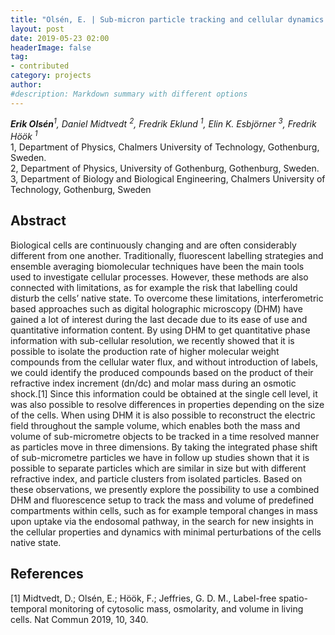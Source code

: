 ```yaml
---
title: "Olsén, E. | Sub-micron particle tracking and cellular dynamics investigated using combined digital holographic and fluorescent imaging"
layout: post
date: 2019-05-23 02:00
headerImage: false
tag:
- contributed
category: projects
author:
#description: Markdown summary with different options
---
```


_**Erik Olsén**<sup>1</sup>, Daniel Midtvedt <sup>2</sup>, Fredrik Eklund <sup>1</sup>, Elin K. Esbjörner <sup>3</sup>, Fredrik Höök <sup>1</sup>_<br/>
1, Department of Physics, Chalmers University of Technology, Gothenburg, Sweden. <br/>
2, Department of Physics, University of Gothenburg, Gothenburg, Sweden.<br/>
3, Department of Biology and Biological Engineering, Chalmers University of Technology, Gothenburg, Sweden<br/>

## Abstract

Biological cells are continuously changing and are often considerably different from one another. Traditionally, fluorescent labelling strategies and ensemble averaging biomolecular techniques have been the main tools used to investigate cellular processes. However, these methods are also connected with limitations, as for example the risk that labelling could disturb the cells’ native state. To overcome these limitations, interferometric based approaches such as digital holographic microscopy (DHM) have gained a lot of interest during the last decade due to its ease of use and quantitative information content. By using DHM to get quantitative phase information with sub-cellular resolution, we recently showed that it is possible to isolate the production rate of higher molecular weight compounds from the cellular water flux, and without introduction of labels, we could identify the produced compounds based on the product of their refractive index increment (dn/dc) and molar mass during an osmotic shock.[1] Since this information could be obtained at the single cell level, it was also possible to resolve differences in properties depending on the size of the cells. When using DHM it is also possible to reconstruct the electric field throughout the sample volume, which enables both the mass and volume of sub-micrometre objects to be tracked in a time resolved manner as particles move in three dimensions. By taking the integrated phase shift of sub-micrometre particles we have in follow up studies shown that it is possible to separate particles which are similar in size but with different refractive index, and particle clusters from isolated particles. Based on these observations, we presently explore the possibility to use a combined DHM and fluorescence setup to track the mass and volume of predefined compartments within cells, such as for example temporal changes in mass upon uptake via the endosomal pathway, in the search for new insights in the cellular properties and dynamics with minimal perturbations of the cells native state.<br/>

## References
[1] Midtvedt, D.; Olsén, E.; Höök, F.; Jeffries, G. D. M., Label-free spatio-temporal monitoring of cytosolic mass, osmolarity, and volume in living cells. Nat Commun 2019, 10, 340.<br/>
